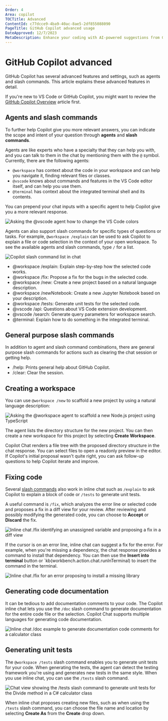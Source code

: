 ```yaml
---
Order: 4
Area: copilot
TOCTitle: Advanced
ContentId: c77dcce9-4ba9-40ac-8ae5-2df855088090
PageTitle: GitHub Copilot advanced usage
DateApproved: 12/7/2023
MetaDescription: Enhance your coding with AI-powered suggestions from GitHub Copilot in Visual Studio Code.
---
```

# GitHub Copilot advanced

GitHub Copilot has several advanced features and settings, such as agents and slash commands. This article explains these advanced features in detail.

If you're new to VS Code or GitHub Copilot, you might want to review the [GitHub Copilot Overview](/docs/copilot/overview.md) article first.

## Agents and slash commands

To further help Copilot give you more relevant answers, you can indicate the scope and intent of your question through **agents** and **slash commands**.

Agents are like experts who have a specialty that they can help you with, and you can talk to them in the chat by mentioning them with the `@` symbol. Currently, there are the following agents:

* `@workspace` has context about the code in your workspace and can help you navigate it, finding relevant files or classes.
* `@vscode` knows about commands and features in the VS Code editor itself, and can help you use them.
* `@terminal` has context about the integrated terminal shell and its contents.

You can prepend your chat inputs with a specific agent to help Copilot give you a more relevant response.

![Asking the @vscode agent how to change the VS Code colors](images/advanced/agent-example.png)

Agents can also support slash commands for specific types of questions or tasks. For example, `@workspace /explain` can be used to ask Copilot to explain a file or code selection in the context of your open workspace. To see the available agents and slash commands, type `/` for a list.

![Copilot slash command list in chat](images/advanced/slash-commands.png)

* @workspace /explain: Explain step-by-step how the selected code works.
* @workspace /fix: Propose a fix for the bugs in the selected code.
* @workspace /new: Create a new project based on a natural language description.
* @workspace /newNotebook: Create a new Jupyter Notebook based on your description.
* @workspace /tests: Generate unit tests for the selected code.
* @vscode /api: Questions about VS Code extension development.
* @vscode /search: Generate query parameters for workspace search.
* @terminal: Explain how to do something in the integrated terminal.

## General purpose slash commands

In addition to agent and slash command combinations, there are general purpose slash commands for actions such as clearing the chat session or getting help.

* /help: Prints general help about GitHub Copilot.
* /clear: Clear the session.

## Creating a workspace

You can use `@workspace /new` to scaffold a new project by using a natural language description:

![Asking the @workspace agent to scaffold a new Node.js project using TypeScript](images/advanced/workspace-agent-new-example.png)

The agent lists the directory structure for the new project. You can then create a new workspace for this project by selecting **Create Workspace**.

Copilot Chat renders a file tree with the proposed directory structure in the chat response. You can select files to open a readonly preview in the editor. If Copilot's initial proposal wasn't quite right, you can ask follow-up questions to help Copilot iterate and improve.

## Fixing code

Several [slash commands](#agents-and-slash-commands) also work in inline chat such as `/explain` to ask Copilot to explain a block of code or `/tests` to generate unit tests.

A useful command is `/fix`, which analyzes the error line or selected code and proposes a fix in a diff view for your review. After reviewing and possibly modifying the generated code, you can choose to **Accept** or **Discard** the fix.

![Inline chat /fix identifying an unassigned variable and proposing a fix in a diff view](images/advanced/inline-chat-fix-example.png)

If the cursor is on an error line, inline chat can suggest a fix for the error. For example, when you're missing a dependency, the chat response provides a command to install that dependency. You can then use the **Insert into terminal**  button or `kb(workbench.action.chat.runInTerminal) to insert the command in the terminal.

![Inline chat /fix for an error proposing to install a missing library](images/advanced/inline-chat-fix-error-message-example.png)

## Generating code documentation

It can be tedious to add documentation comments to your code. The Copilot inline chat lets you use the `/doc` slash command to generate documentation for the entire code file or the selection. Copilot Chat supports multiple languages for generating code documentation.

![Inline chat /doc example to generate documentation code comments for a calculator class](images/advanced/inline-chat-doc-example.png)

## Generating unit tests

The `@workspace /tests` slash command enables you to generate unit tests for your code. When generating the tests, the agent can detect the testing framework you're using and generates new tests in the same style. When you use inline chat, you can use the `/tests` slash command.

![Chat view showing the /tests slash command to generate unit tests for the Divide method in a C# calculator class](images/advanced/workspace-agent-tests-example.png)

When inline chat proposes creating new files, such as when using the `/tests` slash command, you can choose the file name and location by selecting **Create As** from the **Create** drop down.
